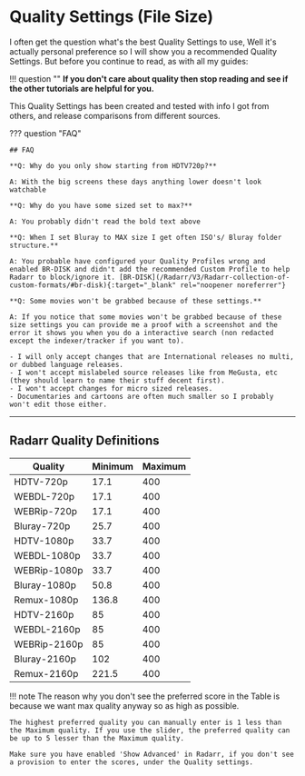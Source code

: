 # Quality Settings (File Size)

I often get the question what's the best Quality Settings to use,
Well it's actually personal preference so I will show you a recommended Quality Settings.
But before you continue to read, as with all my guides:

!!! question ""
    **If you don't care about quality then stop reading and see if the other tutorials are helpful for you.**

This Quality Settings has been created and tested with info I got from others, and release comparisons from different sources.

??? question "FAQ"

    ## FAQ

    **Q: Why do you only show starting from HDTV720p?**

    A: With the big screens these days anything lower doesn't look watchable

    **Q: Why do you have some sized set to max?**

    A: You probably didn't read the bold text above

    **Q: When I set Bluray to MAX size I get often ISO's/ Bluray folder structure.**

    A: You probable have configured your Quality Profiles wrong and enabled BR-DISK and didn't add the recommended Custom Profile to help Radarr to block/ignore it. [BR-DISK](/Radarr/V3/Radarr-collection-of-custom-formats/#br-disk){:target="_blank" rel="noopener noreferrer"}

    **Q: Some movies won't be grabbed because of these settings.**

    A: If you notice that some movies won't be grabbed because of these size settings you can provide me a proof with a screenshot and the error it shows you when you do a interactive search (non redacted except the indexer/tracker if you want to).

    - I will only accept changes that are International releases no multi, or dubbed language releases.
    - I won't accept mislabeled source releases like from MeGusta, etc (they should learn to name their stuff decent first).
    - I won't accept changes for micro sized releases.
    - Documentaries and cartoons are often much smaller so I probably won't edit those either.

------

## Radarr Quality Definitions

| Quality      | Minimum | Maximum |
| ------------ | ------- | ------- |
| HDTV-720p    | 17.1    | 400     |
| WEBDL-720p   | 17.1    | 400     |
| WEBRip-720p  | 17.1    | 400     |
| Bluray-720p  | 25.7    | 400     |
| HDTV-1080p   | 33.7    | 400     |
| WEBDL-1080p  | 33.7    | 400     |
| WEBRip-1080p | 33.7    | 400     |
| Bluray-1080p | 50.8    | 400     |
| Remux-1080p  | 136.8   | 400     |
| HDTV-2160p   | 85      | 400     |
| WEBDL-2160p  | 85      | 400     |
| WEBRip-2160p | 85      | 400     |
| Bluray-2160p | 102     | 400     |
| Remux-2160p  | 221.5   | 400     |

!!! note
    The reason why you don't see the preferred score in the Table is because we want max quality anyway so as high as possible.

    The highest preferred quality you can manually enter is 1 less than the Maximum quality. If you use the slider, the preferred quality can be up to 5 lesser than the Maximum quality.

    Make sure you have enabled 'Show Advanced' in Radarr, if you don't see a provision to enter the scores, under the Quality settings.
